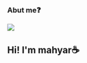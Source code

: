 ### Abut me❓️

<img  align="center" src="https://user-images.githubusercontent.com/112952589/225633987-c75584ed-0208-44e8-a91d-3c26ea007525.svg">
<h2>Hi! I'm mahyar☕️</h2>
